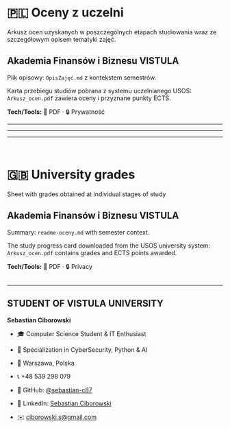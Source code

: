 ﻿# 🇵🇱 Oceny z uczelni
Arkusz ocen uzyskanych w poszczególnych etapach studiowania wraz ze szczegółowym opisem tematyki zajęć. <br>
## **Akademia Finansów i Biznesu VISTULA** <br> 
Plik opisowy: `OpisZajęć.md` z kontekstem semestrów.

Karta przebiegu studiów pobrana z systemu uczelnianego USOS: `Arkusz_ocen.pdf` zawiera oceny i przyznane punkty ECTS.

**Tech/Tools:** 🧾 PDF · 🔒 Prywatność

---
---
---
<br> 

# 🇬🇧 University grades
Sheet with grades obtained at individual stages of study <br>
## **Akademia Finansów i Biznesu VISTULA**    
Summary: `readme-oceny.md` with semester context.

The study progress card downloaded from the USOS university system: `Arkusz_ocen.pdf` contains grades and ECTS points awarded.

**Tech/Tools:** 🧾 PDF · 🔒 Privacy
##
---
## STUDENT OF VISTULA UNIVERSITY


**Sebastian Ciborowski**
- 🎓 Computer Science Student & IT Enthusiast
- 💼 Specialization in CyberSecurity, Python & AI
- 🏢 Warszawa, Polska
- 📞 +48 539 298 079
- 🔗 GitHub: [@sebastian-c87](https://github.com/sebastian-c87)
- 💼 LinkedIn: [Sebastian Ciborowski](https://www.linkedin.com/in/sebastian-ciborowski-8442a6302/)


- ✉️ ciborowski.s@gmail.com
